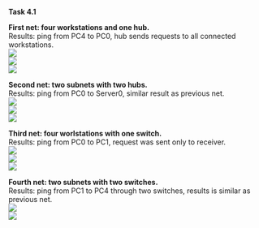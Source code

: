 **Task 4.1**
<br>

**First net: four workstations and one hub.**
<br>
Results: ping from PC4 to PC0, hub sends requests to all connected workstations.
<br>
<img src="https://github.com/HighLandner/DevOps_online_Kharkiv_2021Q1/blob/master/m4/task4.1/images/Scheme1.png">
<br>
<img src="https://github.com/HighLandner/DevOps_online_Kharkiv_2021Q1/blob/master/m4/task4.1/images/EL1.png">
<br>
<img src="https://github.com/HighLandner/DevOps_online_Kharkiv_2021Q1/blob/master/m4/task4.1/images/PDU1.png">
<br>

**Second net: two subnets with two hubs.**
<br>
Results: ping from PC0 to Server0, similar result as previous net.
<br>
<img src="https://github.com/HighLandner/DevOps_online_Kharkiv_2021Q1/blob/master/m4/task4.1/images/Scheme2.png">
<br>
<img src="https://github.com/HighLandner/DevOps_online_Kharkiv_2021Q1/blob/master/m4/task4.1/images/EL2.png">
<br>
<img src="https://github.com/HighLandner/DevOps_online_Kharkiv_2021Q1/blob/master/m4/task4.1/images/EL21.png">
<br>

**Third net: four worlstations with one switch.**
<br>
Results: ping from PC0 to PC1, request was sent only to receiver.
<br>
<img src="https://github.com/HighLandner/DevOps_online_Kharkiv_2021Q1/blob/master/m4/task4.1/images/Scheme3.png">
<br>
<img src="https://github.com/HighLandner/DevOps_online_Kharkiv_2021Q1/blob/master/m4/task4.1/images/EL3.png">
<br>
<img src="https://github.com/HighLandner/DevOps_online_Kharkiv_2021Q1/blob/master/m4/task4.1/images/PDU3.png">
<br>

**Fourth net: two subnets with two switches.**
<br>
Results: ping from PC1 to PC4 through two switches, results is similar as previous net.
<br>
<img src="https://github.com/HighLandner/DevOps_online_Kharkiv_2021Q1/blob/master/m4/task4.1/images/Scheme4.png">
<br>
<img src="https://github.com/HighLandner/DevOps_online_Kharkiv_2021Q1/blob/master/m4/task4.1/images/EL4.png">
<br>

